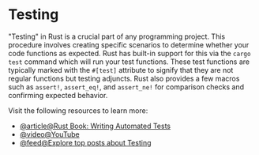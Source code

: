 # Testing

"Testing" in Rust is a crucial part of any programming project. This procedure involves creating specific scenarios to determine whether your code functions as expected. Rust has built-in support for this via the `cargo test` command which will run your test functions. These test functions are typically marked with the `#[test]` attribute to signify that they are not regular functions but testing adjuncts. Rust also provides a few macros such as `assert!`, `assert_eq!`, and `assert_ne!` for comparison checks and confirming expected behavior.

Visit the following resources to learn more:

- [@article@Rust Book: Writing Automated Tests](https://doc.rust-lang.org/book/ch11-00-testing.html)
- [@video@YouTube](https://www.youtube.com/watch?v=8XaVlL3lObQ)
- [@feed@Explore top posts about Testing](https://app.daily.dev/tags/testing?ref=roadmapsh)
